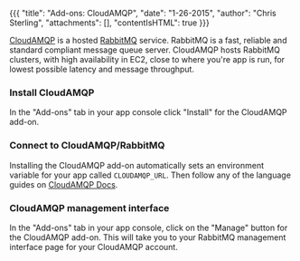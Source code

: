 {{{
  "title": "Add-ons: CloudAMQP",
  "date": "1-26-2015",
  "author": "Chris Sterling",
  "attachments": [],
  "contentIsHTML": true
}}}

<p><a href="http://www.cloudamqp.com">CloudAMQP</a> is a hosted <a href="http://www.rabbitmq.com">RabbitMQ</a> service. RabbitMQ is a fast, reliable and standard compliant message queue server. CloudAMQP hosts RabbitMQ clusters, with high availability in EC2, close to where you're app is run, for lowest possible latency and message throughput.</p>
<h3>Install CloudAMQP</h3>
<p>In the "Add-ons" tab in your app console click "Install" for the CloudAMQP add-on.</p>
<h3>Connect to CloudAMQP/RabbitMQ</h3>
<p>Installing the CloudAMQP add-on automatically sets an environment variable for your app called <code>CLOUDAMQP_URL</code>. Then follow any of the language guides on <a href="http://www.cloudamqp.com/docs.html">CloudAMQP Docs</a>.</p>
<h3>CloudAMQP management interface</h3>
<p>In the "Add-ons" tab in your app console, click on the "Manage" button for the CloudAMQP add-on. This will take you to your RabbitMQ management interface page for your CloudAMQP account.</p>
